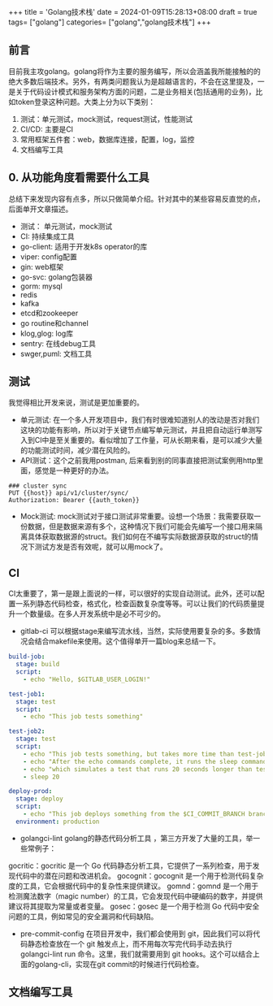 +++
title = 'Golang技术栈'
date = 2024-01-09T15:28:13+08:00
draft = true
tags= ["golang"]
categories= ["golang","golang技术栈"]
+++
## 前言
目前我主攻golang。golang将作为主要的服务编写，所以会涵盖我所能接触的的绝大多数后端技术。另外，有两类问题我认为是超越语言的，不会在这里提及，一是关于代码设计模式和服务架构方面的问题，二是业务相关(包括通用的业务)，比如token登录这种问题。大类上分为以下类别：
1. 测试：单元测试，mock测试，request测试，性能测试
2. CI/CD: 主要是CI
3. 常用框架五件套：web，数据库连接，配置，log，监控
4. 文档编写工具

## 0. 从功能角度看需要什么工具
总结下来发现内容有点多，所以只做简单介绍。针对其中的某些容易反直觉的点，后面单开文章描述。

- 测试： 单元测试，mock测试
- CI: 持续集成工具
- go-client: 适用于开发k8s operator的库
- viper: config配置
- gin: web框架
- go-svc: golang包装器
- gorm: mysql
- redis
- kafka
- etcd和zookeeper
- go routine和channel
- klog,glog: log库
- sentry: 在线debug工具
- swger,puml: 文档工具

## 测试
我觉得相比开发来说，测试是更加重要的。
- 单元测试: 在一个多人开发项目中，我们有时很难知道别人的改动是否对我们这块的功能有影响，所以对于关键节点编写单元测试，并且把自动运行单测写入到CI中是至关重要的。看似增加了工作量，可从长期来看，是可以减少大量的功能测试时间，减少潜在风险的。
- API测试：这个之前我用postman, 后来看到别的同事直接把测试案例用http里面，感觉是一种更好的办法。
```golang
### cluster sync
PUT {{host}} api/v1/cluster/sync/
Authorization: Bearer {{auth_token}}
```
- Mock测试: mock测试对于接口测试非常重要。设想一个场景：我需要获取一份数据，但是数据来源有多个，这种情况下我们可能会先编写一个接口用来隔离具体获取数据源的struct。我们如何在不编写实际数据源获取的struct的情况下测试方发是否有效呢，就可以用mock了。

## CI
CI太重要了，第一是跟上面说的一样，可以很好的实现自动测试。此外，还可以配置一系列静态代码检查，格式化，检查函数复杂度等等。可以让我们的代码质量提升一个数量级。在多人开发系统中是必不可少的。
- gitlab-ci
可以根据stage来编写流水线，当然，实际使用要复杂的多。多数情况会结合makefile来使用。这个值得单开一篇blog来总结一下。
```yml
build-job:
  stage: build
  script:
    - echo "Hello, $GITLAB_USER_LOGIN!"

test-job1:
  stage: test
  script:
    - echo "This job tests something"

test-job2:
  stage: test
  script:
    - echo "This job tests something, but takes more time than test-job1."
    - echo "After the echo commands complete, it runs the sleep command for 20 seconds"
    - echo "which simulates a test that runs 20 seconds longer than test-job1"
    - sleep 20

deploy-prod:
  stage: deploy
  script:
    - echo "This job deploys something from the $CI_COMMIT_BRANCH branch."
  environment: production
```

- golangci-lint
golang的静态代码分析工具 ，第三方开发了大量的工具，举一些常例子：

gocritic：gocritic 是一个 Go 代码静态分析工具，它提供了一系列检查，用于发现代码中的潜在问题和改进机会。
gocognit：gocognit 是一个用于检测代码复杂度的工具，它会根据代码中的复杂性来提供建议。
gomnd：gomnd 是一个用于检测魔法数字（magic number）的工具，它会发现代码中硬编码的数字，并提供建议将其提取为常量或者变量。
gosec：gosec 是一个用于检测 Go 代码中安全问题的工具，例如常见的安全漏洞和代码缺陷。

- pre-commit-config
在项目开发中，我们都会使用到 git，因此我们可以将代码静态检查放在一个 git 触发点上，而不用每次写完代码手动去执行 golangci-lint run 命令。这里，我们就需要用到 git hooks。这个可以结合上面的golang-cli，实现在git commit的时候进行代码检查。


## 文档编写工具
